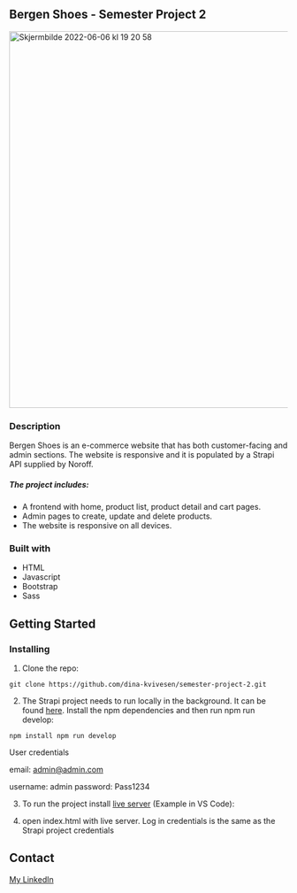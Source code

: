## Bergen Shoes - Semester Project 2
<img width="681" alt="Skjermbilde 2022-06-06 kl  19 20 58" src="https://user-images.githubusercontent.com/71272716/172215198-5a91a45e-28b6-435d-a746-8482339ff962.png">


### Description
Bergen Shoes is an e-commerce website that has both customer-facing and admin sections. The website is responsive and it is populated by a Strapi API supplied by Noroff.

##### The project includes:
- A frontend with home, product list, product detail and cart pages.
- Admin pages to create, update and delete products.
- The website is responsive on all devices.

### Built with
- HTML
- Javascript
- Bootstrap
- Sass

## Getting Started

### Installing
1. Clone the repo:
```
git clone https://github.com/dina-kvivesen/semester-project-2.git
```
2. The Strapi project needs to run locally in the background. It can be found [here]([url](https://github.com/NoroffFEU/strapi-sp2)).
Install the npm dependencies and then run npm run develop:
```
npm install npm run develop
```
User credentials

email: admin@admin.com

username: admin
password: Pass1234

3. To run the project install [live server]([https://marketplace.visualstudio.com/items?itemName=ritwickdey.LiveServer]) (Example in VS Code):

4. open index.html with live server. Log in credentials is the same as the Strapi project credentials

## Contact

[My LinkedIn](https://www.linkedin.com/in/dina-kvivesen-7ab5141b4/)

